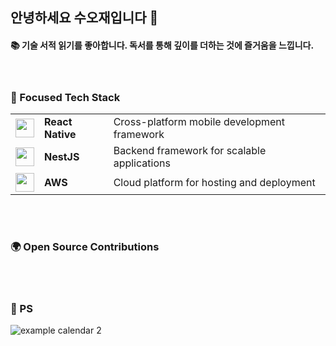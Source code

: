 ## 안녕하세요 수오재입니다 👋

#### 📚 기술 서적 읽기를 좋아합니다. 독서를 통해 깊이를 더하는 것에 즐거움을 느낍니다. <br/>

<br/>

<h3>🚀 Focused Tech Stack</h3>
<table>
  <tr>
    <td><img src="https://cdn.jsdelivr.net/npm/simple-icons@8.5.0/icons/react.svg" width="30" /></td>
    <td><b>React Native</b></td>
    <td>Cross-platform mobile development framework</td>
  </tr>
  <tr>
    <td><img src="https://cdn.jsdelivr.net/npm/simple-icons@8.5.0/icons/nestjs.svg" width="30" /></td>
    <td><b>NestJS</b></td>
    <td>Backend framework for scalable applications</td>
  </tr>
  <tr>
    <td><img src="https://cdn.jsdelivr.net/npm/simple-icons@8.5.0/icons/amazonaws.svg" width="30" /></td>
    <td><b>AWS</b></td>
    <td>Cloud platform for hosting and deployment</td>
  </tr>
</table>


<br/>

#

### 🌍 Open Source Contributions

<br/>

#

### 🧩 PS

![example calendar 2](https://leetcode-solved-problems.vercel.app/api?username=suojae3&name=suojae&type=calendar&bolder=true&title=true)
